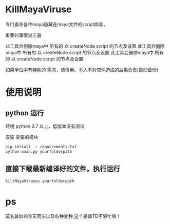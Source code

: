 # KillMayaViruse

专门查杀各种maya隐藏在maya文件的script病毒，

重要的事情说三遍

此工具会删除maya中 所有的 以 createNode script 的节点及设置
此工具会删除maya中 所有的 以 createNode script 的节点及设置
此工具会删除maya中 所有的 以 createNode script 的节点及设置

如果单位中有特殊的 需求，请慎用。本人不对软件造成的后果负责(自动备份)

# 使用说明

## python 运行
环境 python 3.7 以上，低版本没有测试

安装 需要的模块

```bash
pip install -r requirements.txt
python main.py yourfolderpath
```

## 直接下载最新编译好的文件。执行运行 

```bash
killMayaViruses yourfolderpath
```



# ps
莫名其妙的普天同庆以及各种变种,这个是嫌TD不够忙嘛！


